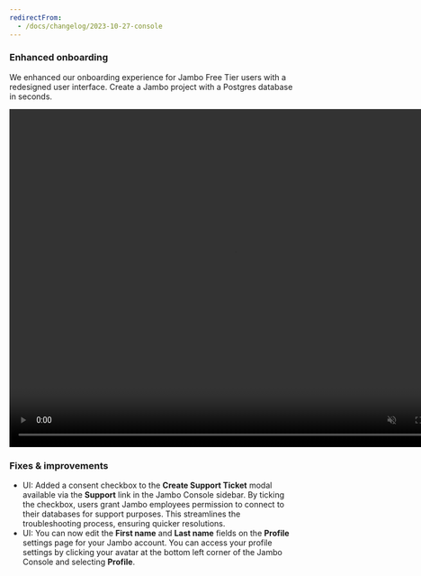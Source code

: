 ```yaml
---
redirectFrom:
  - /docs/changelog/2023-10-27-console
---
```


### Enhanced onboarding

We enhanced our onboarding experience for Jambo Free Tier users with a redesigned user interface. Create a Jambo project with a Postgres database in seconds.

<video autoPlay playsInline muted loop width="800" height="600">
  <source type="video/mp4" src="/docs/relnotes/new_onboarding.mp4"/>
</video>

### Fixes & improvements

- UI: Added a consent checkbox to the **Create Support Ticket** modal available via the **Support** link in the Jambo Console sidebar. By ticking the checkbox, users grant Jambo employees permission to connect to their databases for support purposes. This streamlines the troubleshooting process, ensuring quicker resolutions.
- UI: You can now edit the **First name** and **Last name** fields on the **Profile** settings page for your Jambo account. You can access your profile settings by clicking your avatar at the bottom left corner of the Jambo Console and selecting **Profile**.
